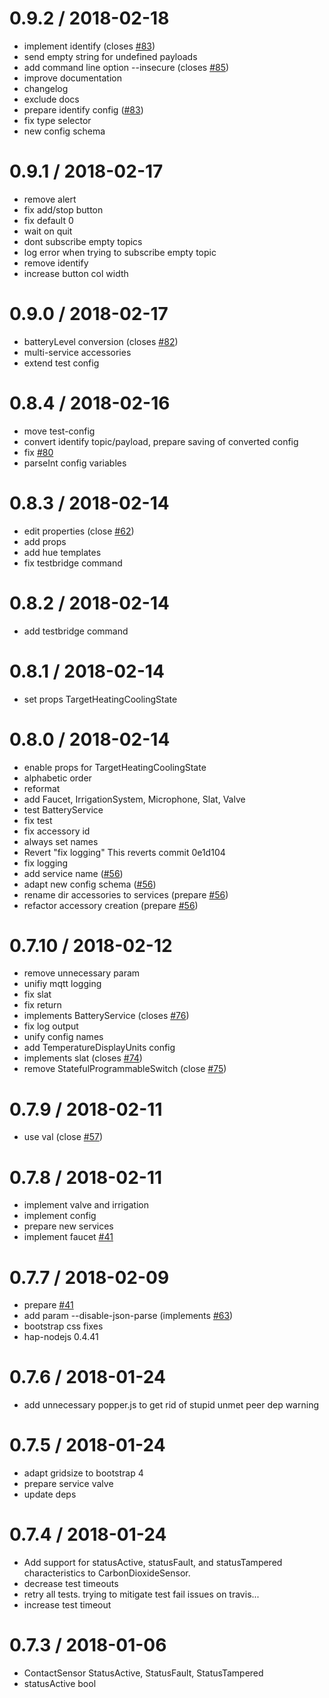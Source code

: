 0.9.2 / 2018-02-18
==================

  * implement identify (closes [#83](https://github.com/hobbyquaker/homekit2mqtt/issues/83))
  * send empty string for undefined payloads
  * add command line option --insecure (closes [#85](https://github.com/hobbyquaker/homekit2mqtt/issues/85))
  * improve documentation
  * changelog
  * exclude docs
  * prepare identify config ([#83](https://github.com/hobbyquaker/homekit2mqtt/issues/83))
  * fix type selector
  * new config schema

0.9.1 / 2018-02-17
==================

  * remove alert
  * fix add/stop button
  * fix default 0
  * wait on quit
  * dont subscribe empty topics
  * log error when trying to subscribe empty topic
  * remove identify
  * increase button col width

0.9.0 / 2018-02-17
==================

  * batteryLevel conversion (closes [#82](https://github.com/hobbyquaker/homekit2mqtt/issues/82))
  * multi-service accessories
  * extend test config

0.8.4 / 2018-02-16
==================

  * move test-config
  * convert identify topic/payload, prepare saving of converted config
  * fix [#80](https://github.com/hobbyquaker/homekit2mqtt/issues/80)
  * parseInt config variables

0.8.3 / 2018-02-14
==================

  * edit properties (close [#62](https://github.com/hobbyquaker/homekit2mqtt/issues/62))
  * add props
  * add hue templates
  * fix testbridge command

0.8.2 / 2018-02-14
==================

  * add testbridge command

0.8.1 / 2018-02-14
==================

  * set props TargetHeatingCoolingState

0.8.0 / 2018-02-14
==================

  * enable props for TargetHeatingCoolingState
  * alphabetic order
  * reformat
  * add Faucet, IrrigationSystem, Microphone, Slat, Valve
  * test BatteryService
  * fix test
  * fix accessory id
  * always set names
  * Revert "fix logging"
    This reverts commit 0e1d104
  * fix logging
  * add service name ([#56](https://github.com/hobbyquaker/homekit2mqtt/issues/56))
  * adapt new config schema ([#56](https://github.com/hobbyquaker/homekit2mqtt/issues/56))
  * rename dir accessories to services (prepare [#56](https://github.com/hobbyquaker/homekit2mqtt/issues/56))
  * refactor accessory creation (prepare [#56](https://github.com/hobbyquaker/homekit2mqtt/issues/56))

0.7.10 / 2018-02-12
===================

  * remove unnecessary param
  * unifiy mqtt logging
  * fix slat
  * fix return
  * implements BatteryService (closes [#76](https://github.com/hobbyquaker/homekit2mqtt/issues/76))
  * fix log output
  * unify config names
  * add TemperatureDisplayUnits config
  * implements slat (closes [#74](https://github.com/hobbyquaker/homekit2mqtt/issues/74))
  * remove StatefulProgrammableSwitch (close [#75](https://github.com/hobbyquaker/homekit2mqtt/issues/75))

0.7.9 / 2018-02-11
==================

  * use val (close [#57](https://github.com/hobbyquaker/homekit2mqtt/issues/57))

0.7.8 / 2018-02-11
==================

  * implement valve and irrigation
  * implement config
  * prepare new services
  * implement faucet [#41](https://github.com/hobbyquaker/homekit2mqtt/issues/41)

0.7.7 / 2018-02-09
==================

  * prepare [#41](https://github.com/hobbyquaker/homekit2mqtt/issues/41)
  * add param --disable-json-parse (implements [#63](https://github.com/hobbyquaker/homekit2mqtt/issues/63))
  * bootstrap css fixes
  * hap-nodejs 0.4.41

0.7.6 / 2018-01-24
==================

  * add unnecessary popper.js to get rid of stupid unmet peer dep warning

0.7.5 / 2018-01-24
==================

  * adapt gridsize to bootstrap 4
  * prepare service valve
  * update deps

0.7.4 / 2018-01-24
==================

  * Add support for statusActive, statusFault, and statusTampered characteristics to CarbonDioxideSensor.
  * decrease test timeouts
  * retry all tests. trying to mitigate test fail issues on travis...
  * increase test timeout

0.7.3 / 2018-01-06
==================

  * ContactSensor StatusActive, StatusFault, StatusTampered
  * statusActive bool